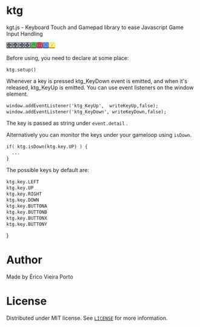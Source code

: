 # ktg
kgt.js - Keyboard Touch and Gamepad library to ease Javascript Game Input Handling

![](buttons.png)

Before using, you need to declare at some place:

    ktg.setup()

Whenever a key is pressed ktg_KeyDown event is emitted, and when it's released,
ktg_KeyUp is emitted. You can use event listeners on the window element.

    window.addEventListener('ktg_KeyUp',  writeKeyUp,false);
    window.addEventListener('ktg_KeyDown', writeKeyDown,false);

The key is passed as string under `event.detail` .

Alternatively you can monitor the keys under your gameloop using `isDown`.

    if( ktg.isDown(ktg.key.UP) ) {
      ...
    }

The possible keys by default are:

    ktg.key.LEFT
    ktg.key.UP
    ktg.key.RIGHT
    ktg.key.DOWN
    ktg.key.BUTTONA
    ktg.key.BUTTONB
    ktg.key.BUTTONX
    ktg.key.BUTTONY
  }

# Author

Made by Érico Vieira Porto


# License

Distributed under MIT license. See [`LICENSE`](LICENSE) for more information.
